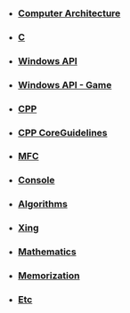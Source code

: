 
- ###  [Computer Architecture](https://bluestronica.github.io/Computer_Architecture/)  
- ###  [C](https://bluestronica.github.io/C/)   
- ###  [Windows API](https://bluestronica.github.io/WindowsAPI/) 
- ###  [Windows API - Game](https://bluestronica.github.io/WindowsAPI_GAME/) 
- ###  [CPP](https://bluestronica.github.io/CPP/)
- ###  [CPP CoreGuidelines](https://bluestronica.github.io/CppCoreGuidelines/)  
- ###  [MFC](https://bluestronica.github.io/MFC/)  
- ###  [Console](https://bluestronica.github.io/Console/)
- ###  [Algorithms](https://bluestronica.github.io/Algorithms/)
- ###  [Xing](https://bluestronica.github.io/Xing/)
- ###  [Mathematics](https://bluestronica.github.io/Mathematics/)
- ###  [Memorization](https://bluestronica.github.io/Memorization/)
- ###  [Etc](https://bluestronica.github.io/Etc/)

